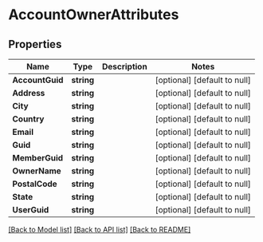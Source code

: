 # AccountOwnerAttributes

## Properties
Name | Type | Description | Notes
------------ | ------------- | ------------- | -------------
**AccountGuid** | **string** |  | [optional] [default to null]
**Address** | **string** |  | [optional] [default to null]
**City** | **string** |  | [optional] [default to null]
**Country** | **string** |  | [optional] [default to null]
**Email** | **string** |  | [optional] [default to null]
**Guid** | **string** |  | [optional] [default to null]
**MemberGuid** | **string** |  | [optional] [default to null]
**OwnerName** | **string** |  | [optional] [default to null]
**PostalCode** | **string** |  | [optional] [default to null]
**State** | **string** |  | [optional] [default to null]
**UserGuid** | **string** |  | [optional] [default to null]

[[Back to Model list]](../README.md#documentation-for-models) [[Back to API list]](../README.md#documentation-for-api-endpoints) [[Back to README]](../README.md)


